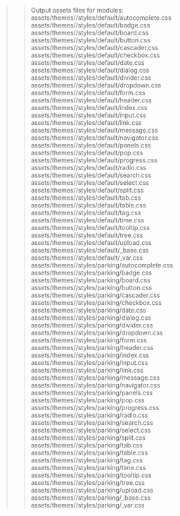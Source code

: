 >> Output assets files for modules:
assets/themes//styles/default/autocomplete.css
assets/themes//styles/default/badge.css
assets/themes//styles/default/board.css
assets/themes//styles/default/button.css
assets/themes//styles/default/cascader.css
assets/themes//styles/default/checkbox.css
assets/themes//styles/default/date.css
assets/themes//styles/default/dialog.css
assets/themes//styles/default/divider.css
assets/themes//styles/default/dropdown.css
assets/themes//styles/default/form.css
assets/themes//styles/default/header.css
assets/themes//styles/default/index.css
assets/themes//styles/default/input.css
assets/themes//styles/default/link.css
assets/themes//styles/default/message.css
assets/themes//styles/default/navigator.css
assets/themes//styles/default/panels.css
assets/themes//styles/default/pop.css
assets/themes//styles/default/progress.css
assets/themes//styles/default/radio.css
assets/themes//styles/default/search.css
assets/themes//styles/default/select.css
assets/themes//styles/default/split.css
assets/themes//styles/default/tab.css
assets/themes//styles/default/table.css
assets/themes//styles/default/tag.css
assets/themes//styles/default/time.css
assets/themes//styles/default/tooltip.css
assets/themes//styles/default/tree.css
assets/themes//styles/default/upload.css
assets/themes//styles/default/_base.css
assets/themes//styles/default/_var.css
assets/themes//styles/parking/autocomplete.css
assets/themes//styles/parking/badge.css
assets/themes//styles/parking/board.css
assets/themes//styles/parking/button.css
assets/themes//styles/parking/cascader.css
assets/themes//styles/parking/checkbox.css
assets/themes//styles/parking/date.css
assets/themes//styles/parking/dialog.css
assets/themes//styles/parking/divider.css
assets/themes//styles/parking/dropdown.css
assets/themes//styles/parking/form.css
assets/themes//styles/parking/header.css
assets/themes//styles/parking/index.css
assets/themes//styles/parking/input.css
assets/themes//styles/parking/link.css
assets/themes//styles/parking/message.css
assets/themes//styles/parking/navigator.css
assets/themes//styles/parking/panels.css
assets/themes//styles/parking/pop.css
assets/themes//styles/parking/progress.css
assets/themes//styles/parking/radio.css
assets/themes//styles/parking/search.css
assets/themes//styles/parking/select.css
assets/themes//styles/parking/split.css
assets/themes//styles/parking/tab.css
assets/themes//styles/parking/table.css
assets/themes//styles/parking/tag.css
assets/themes//styles/parking/time.css
assets/themes//styles/parking/tooltip.css
assets/themes//styles/parking/tree.css
assets/themes//styles/parking/upload.css
assets/themes//styles/parking/_base.css
assets/themes//styles/parking/_var.css
